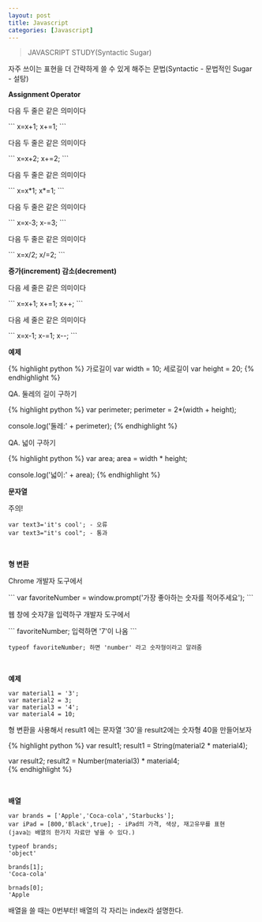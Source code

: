 ```yaml
---
layout: post
title: Javascript
categories: [Javascript]
---
```

> JAVASCRIPT STUDY(Syntactic Sugar)

<p>자주 쓰이는 표현을 더 간략하게 쓸 수 있게 해주는 문법(Syntactic - 문법적인 Sugar - 설탕)</p>

<strong>Assignment Operator</strong>

<p>다음 두 줄은 같은 의미이다</p>
```
x=x+1;
x+=1;
```
<p>다음 두 줄은 같은 의미이다</p>
```
x=x+2;
x+=2;
```

<p>다음 두 줄은 같은 의미이다</p>
```
x=x*1;
x*=1;
```

<p>다음 두 줄은 같은 의미이다</p>
```
x=x-3;
x-=3;
```

<p>다음 두 줄은 같은 의미이다</p>
```
x=x/2;
x/=2;
```
<br>

<strong>증가(increment) 감소(decrement)</strong>

<p>다음 세 줄은 같은 의미이다</p>
```
x=x+1;
x+=1;
x++;
```

<p>다음 세 줄은 같은 의미이다</p>
```
x=x-1;
x-=1;
x--;
```
<br>

<strong>예제</strong>

{% highlight python %}
가로길이 var width = 10;
세로길이 var height = 20;
{% endhighlight %}

<p class="txt_point">QA. 둘레의 길이 구하기</p>

{% highlight python %}
var perimeter;
perimeter = 2*(width + height);

console.log('둘레:' + perimeter);
{% endhighlight %}

<p class="txt_point">QA. 넓이 구하기</p>

{% highlight python %}
var area;
area = width * height;

console.log('넓이:' + area);
{% endhighlight %}

<strong>문자열</strong>

<p class="txt_point">주의!</p>

```
var text3='it's cool'; - 오류
var text3="it's cool"; - 통과
```

<br>

<strong>형 변환</strong>

<p class="txt_point">Chrome 개발자 도구에서</p>
```
var favoriteNumber = window.prompt('가장 좋아하는 숫자를 적어주세요');
```
<p>웹 창에 숫자7을 입력하구 개발자 도구에서</p>
```
favoriteNumber; 입력하면 '7'이 나옴
```

```
typeof favoriteNumber; 하면 'number' 라고 숫자형이라고 알려줌
```

<br>

<strong>예제</strong>

```
var material1 = '3';
var material2 = 3;
var material3 = '4';
var material4 = 10;
```
<p>형 변환을 사용해서 result1 에는 문자열 '30'을 result2에는 숫자형 40을 만들어보자</p>

{% highlight python %}
var result1;
result1 = String(material2 * material4);

var result2;
result2 = Number(material3) * material4;    
{% endhighlight %}

<br>

<strong>배열</strong>

```
var brands = ['Apple','Coca-cola','Starbucks'];
var iPad = [800,'Black',true]; - iPad의 가격, 색상, 재고유무를 표현 
(java는 배열의 한가지 자료만 넣을 수 있다.)

typeof brands;
'object'

brands[1];
'Coca-cola'

brnads[0];
'Apple
```

<p class="txt_point">배열을 쓸 때는 0번부터! 배열의 각 자리는 index라 설명한다.</p>






